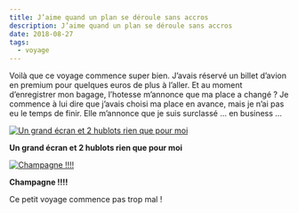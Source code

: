 ```yaml
---
title: J’aime quand un plan se déroule sans accros
description: J’aime quand un plan se déroule sans accros
date: 2018-08-27
tags:
  - voyage
---
```


Voilà que ce voyage commence super bien. J’avais réservé un billet d’avion en premium pour quelques euros de plus à l’aller. Et au moment d’enregistrer mon bagage, l’hotesse m’annonce que ma place a changé ? Je commence à lui dire que j’avais choisi ma place en avance, mais je n’ai pas eu le temps de finir. Elle m’annonce que je suis surclassé ... en business ...

 [![Un grand écran et 2 hublots rien que pour moi](img/55c5a9e6-245c-4b90-a78e-b532da503483_IMGP.jpg?1652016994)](img/55c5a9e6-245c-4b90-a78e-b532da503483_IMGP.jpg)

**Un grand écran et 2 hublots rien que pour moi**

 [![Champagne !!!!](img/e7520f2d-7b03-476f-b042-fe13daecaeeb_IMGP.jpg?1652016996)](img/e7520f2d-7b03-476f-b042-fe13daecaeeb_IMGP.jpg)

**Champagne !!!!**

Ce petit voyage commence pas trop mal !